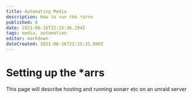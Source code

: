 ```yaml
---
title: Automating Media
description: How to run the *arrs
published: 0
date: 2021-06-16T22:15:36.294Z
tags: media, automation
editor: markdown
dateCreated: 2021-06-16T22:15:31.890Z
---
```


# Setting up the *arrs
This page will describe hosting and running sonarr etc on an unraid server